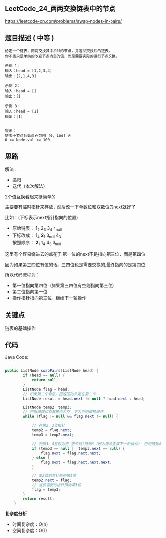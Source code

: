 
## LeetCode_24_两两交换链表中的节点

https://leetcode-cn.com/problems/swap-nodes-in-pairs/

## 题目描述 ( 中等 )

```
给定一个链表，两两交换其中相邻的节点，并返回交换后的链表。
你不能只是单纯的改变节点内部的值，而是需要实际的进行节点交换。

示例 1：
输入：head = [1,2,3,4]
输出：[2,1,4,3]

示例 2：
输入：head = []
输出：[]

示例 3：
输入：head = [1]
输出：[1]
 

提示：
链表中节点的数目在范围 [0, 100] 内
0 <= Node.val <= 100
```

## 思路

解法：
- 递归
- 迭代（本次解法）


2个值互换看起来挺简单的

主要要有临时指针来存放，然后改一下单数位和双数位的next就好了

比如：(下标表示next指针指向的位置) 
- 原始链表： **1**<sub>2</sub>  2<sub>3</sub>   3<sub>4</sub>  4<sub>null</sub>
- 下标改成：   1<sub>4</sub>  **2**<sub>1</sub>  3<sub>null</sub>  4<sub>3</sub>   
  按照顺序：  **2**<sub>1</sub>  1<sub>4</sub> 4<sub>3</sub> 3<sub>null</sub>

这里有个容易绕进去的点在于:第一位的next不是指向第三位，而是第四位

因为如果第三四位有值的话，三四位也是需要交换的,最终指向的是第四位

所以代码流程为： 
- 第一位指向第四位（如果第三四位有空则指向第三位）
- 第二位指向第一位
- 操作指针指向第三位，继续下一轮操作


## 关键点

链表的基础操作

## 代码

Java Code:

``` java

public ListNode swapPairs(ListNode head) {
        if (head == null) {
            return null;
        }
        ListNode flag = head;
        // 如果第二个有值，把返回的头定在第二个
        ListNode result = head.next != null ? head.next : head;

        ListNode temp2, temp3;
        // 判断单数和双数是否为空，不为空则调换顺序
        while (flag != null && flag.next != null) {

            // 存第2、3位指针
            temp2 = flag.next;
            temp3 = temp2.next;

            // 判断3、4是否为空 空的话1链到3（因为无法支撑下一轮操作） 否则链到4（继续下一轮）
            if (temp3 == null || temp3.next == null) {
                flag.next = flag.next.next;
            } else {
                flag.next = flag.next.next.next;
            }

            // 第2位的指针指向第1位
            temp2.next = flag;
            // 当前遍历的指针指向第3位
            flag = temp3;
        }
        return result;
    }

```


**复杂度分析**

- 时间复杂度：O(n)
- 空间复杂度：O(1)


